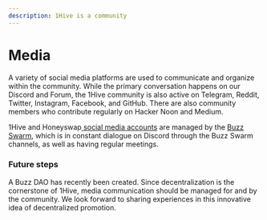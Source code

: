 ```yaml
---
description: 1Hive is a community
---
```


# Media

A variety of social media platforms are used to communicate and organize within the community. While the primary conversation happens on our Discord and Forum, the 1Hive community is also active on Telegram, Reddit, Twitter, Instagram, Facebook, and GitHub. There are also community members who contribute regularly on Hacker Noon and Medium.

1Hive and Honeyswap[ social media accounts](social-accounts.md) are managed by the [Buzz Swarm](../swarms/buzz.md), which is in constant dialogue on Discord through the Buzz Swarm channels, as well as having regular meetings. 

### Future steps

A Buzz DAO has recently been created. Since decentralization is the cornerstone of 1Hive, media communication should be managed for and by the community. We look forward to sharing experiences in this innovative idea of decentralized promotion.

